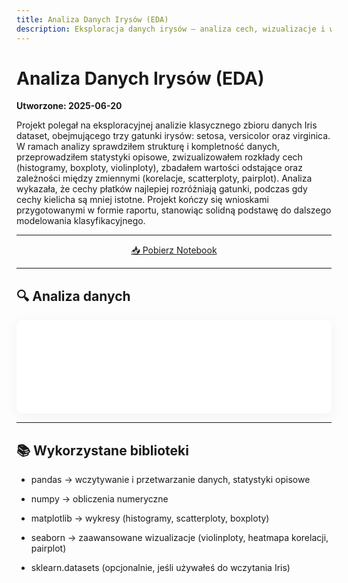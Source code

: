 ```yaml
---
title: Analiza Danych Irysów (EDA)
description: Eksploracja danych irysów — analiza cech, wizualizacje i wnioski.
---
```


# Analiza Danych Irysów (EDA)

**Utworzone: 2025-06-20**

Projekt polegał na eksploracyjnej analizie klasycznego zbioru danych Iris dataset, obejmującego trzy gatunki irysów: setosa, versicolor oraz virginica. W ramach analizy sprawdziłem strukturę i kompletność danych, przeprowadziłem statystyki opisowe, zwizualizowałem rozkłady cech (histogramy, boxploty, violinploty), zbadałem wartości odstające oraz zależności między zmiennymi (korelacje, scatterploty, pairplot). Analiza wykazała, że cechy płatków najlepiej rozróżniają gatunki, podczas gdy cechy kielicha są mniej istotne. Projekt kończy się wnioskami przygotowanymi w formie raportu, stanowiąc solidną podstawę do dalszego modelowania klasyfikacyjnego.

---

<div align="center">
<a href="irysy.ipynb" class="md-button md-button--primary">📥 Pobierz Notebook</a>
</div>

---

## 🔍 Analiza danych

<iframe
    id="content"
    src="irysy.html"
    width="100%"
    style="border: none; overflow: hidden; border-radius: 10px; box-shadow: 0 4px 20px rgba(0,0,0,.05);"
></iframe>

<script>
function resizeIframeToFitContent(iframe) {
    iframe.style.height = (iframe.contentWindow.document.documentElement.scrollHeight + 50) + "px";
    iframe.contentDocument.body.style["overflow"] = "hidden";
}
window.addEventListener("load", function() {
    var iframe = document.getElementById("content");
    resizeIframeToFitContent(iframe);
});
window.addEventListener("resize", function() {
    var iframe = document.getElementById("content");
    resizeIframeToFitContent(iframe);
});
</script>

---

## 📚 Wykorzystane biblioteki

* pandas → wczytywanie i przetwarzanie danych, statystyki opisowe

* numpy → obliczenia numeryczne

* matplotlib → wykresy (histogramy, scatterploty, boxploty)

* seaborn → zaawansowane wizualizacje (violinploty, heatmapa korelacji, pairplot)

* sklearn.datasets (opcjonalnie, jeśli używałeś do wczytania Iris)
